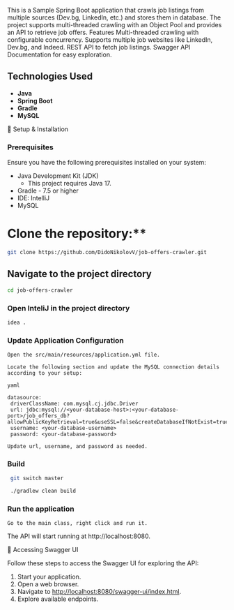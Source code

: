 This is a Sample Spring Boot application that crawls job listings from multiple sources (Dev.bg, LinkedIn, etc.) and stores them in database. The project supports multi-threaded crawling with an Object Pool and provides an API to retrieve job offers.
Features
    Multi-threaded crawling with configurable concurrency.
    Supports multiple job websites like LinkedIn, Dev.bg, and Indeed.
    REST API to fetch job listings.
    Swagger API Documentation for easy exploration.

## Technologies Used
- **Java**
- **Spring Boot**
- **Gradle**
- **MySQL**

🔧 Setup & Installation
### Prerequisites

Ensure you have the following prerequisites installed on your system:
- Java Development Kit (JDK)
   - This project requires Java 17.
- Gradle - 7.5 or higher
- IDE: IntelliJ
- MySQL

# Clone the repository:**
   ```bash
   git clone https://github.com/DidoNikolovV/job-offers-crawler.git
   ```
## Navigate to the project directory
   ```bash
   cd job-offers-crawler
   ```
### Open InteliJ in the project directory
   ```bash
   idea .
   ```
### **Update Application Configuration**
    Open the src/main/resources/application.yml file.

    Locate the following section and update the MySQL connection details according to your setup:

    yaml

    datasource:
     driverClassName: com.mysql.cj.jdbc.Driver
     url: jdbc:mysql://<your-database-host>:<your-database-port>/job_offers_db?allowPublicKeyRetrieval=true&useSSL=false&createDatabaseIfNotExist=true&serverTimezone=UTC
     username: <your-database-username>
     password: <your-database-password>

    Update url, username, and password as needed.

### Build
  ```bash
   git switch master
   ```
  ```bash
   ./gradlew clean build
   ```
### **Run the application**
    Go to the main class, right click and run it.
The API will start running at http://localhost:8080. 

📜 Accessing Swagger UI

Follow these steps to access the Swagger UI for exploring the API:
1. Start your application.
2. Open a web browser.
3. Navigate to [http://localhost:8080/swagger-ui/index.html](http://localhost:8080/swagger-ui/index.html).
4. Explore available endpoints.
